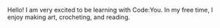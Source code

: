 Hello! I am very excited to be learning with Code:You. In my free time, I enjoy making art, crocheting, and reading.
